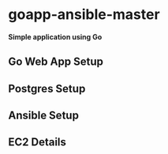 # goapp-ansible-master

#### Simple application using Go

## Go Web App Setup

## Postgres Setup

## Ansible Setup

## EC2 Details
